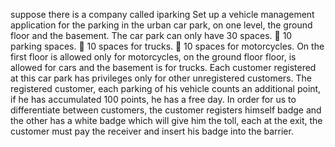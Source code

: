 suppose there is a company called iparking
Set up a vehicle management application for the
parking in the urban car park, on one level, the ground floor and the
basement. The car park can only have 30 spaces.
 10 parking spaces.
 10 spaces for trucks.
 10 spaces for motorcycles.
On the first floor is allowed only for motorcycles, on the ground floor
floor, is allowed for cars and the basement is for trucks.
Each customer registered at this car park has privileges only for other unregistered customers. The registered customer, each parking of his vehicle counts an additional point,
if he has accumulated 100 points, he has a free day.
In order for us to differentiate between customers, the customer registers himself
badge and the other has a white badge which will give him the toll, each
at the exit, the customer must pay the receiver and insert his badge into the barrier.
